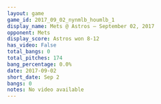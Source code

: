 ```yaml
---
layout: game
game_id: 2017_09_02_nynmlb_houmlb_1
display_name: Mets @ Astros – September 02, 2017
opponent: Mets
display_score: Astros won 8-12
has_video: False
total_bangs: 0
total_pitches: 174
bang_percentage: 0.0%
date: 2017-09-02
short_date: Sep 2
bangs: 0
notes: No video available
---
```

